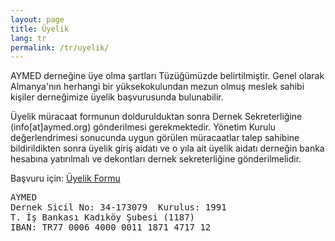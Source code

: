 ```yaml
---
layout: page
title: Üyelik
lang: tr
permalink: /tr/uyelik/
---
```


<p>
AYMED derneğine üye olma şartları Tüzüğümüzde belirtilmiştir. Genel olarak Almanya'nın herhangi bir yüksekokulundan mezun olmuş meslek sahibi kişiler derneğimize üyelik başvurusunda bulunabilir.
</p>
<p>
Üyelik müracaat formunun doldurulduktan sonra Dernek Sekreterliğine (info[at]aymed.org)  gönderilmesi gerekmektedir. Yönetim Kurulu değerlendrimesi sonucunda uygun görülen müracaatlar talep sahibine bildirildikten sonra üyelik giriş aidatı ve o yıla ait üyelik aidatı derneğin banka hesabına yatırılmalı ve dekontları dernek sekreterliğine gönderilmelidir.
</p>

Başvuru için:
<a href="{{ site.baseurl }}/files/AYMED-UyeKayitFormu.doc">Üyelik Formu</a>

<pre class="pt-4">
AYMED
Dernek Sicil No: 34-173079  Kurulus: 1991
T. İş Bankası Kadıköy Şubesi (1187)
IBAN: TR77 0006 4000 0011 1871 4717 12
</pre>